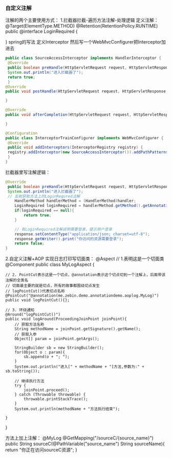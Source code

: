 ### 自定义注解

注解的两个主要使用方式：
1.拦截器拦截-遍历方法注解-处理逻辑
定义注解：
@Target(ElementType.METHOD)
@Retention(RetentionPolicy.RUNTIME)
public @interface LoginRequired {

}
spring的写法 定义Interceptor 然后写一个WebMvcConfigurer把Interceptor加进去

```java
public class SourceAccessInterceptor implements HandlerInterceptor {
 @Override
 public boolean preHandle(HttpServletRequest request, HttpServletResponse response, Object handler) throws Exception {
 System.out.println("进入拦截器了");
 return true;
 }
@Override
public void postHandle(HttpServletRequest request, HttpServletResponse response, Object handler, ModelAndView modelAndView) throws Exception {

}

@Override
public void afterCompletion(HttpServletRequest request, HttpServletResponse response, Object handler, Exception ex) throws Exception {

}

```

```java
@Configuration
public class InterceptorTrainConfigurer implements WebMvcConfigurer {
 @Override
 public void addInterceptors(InterceptorRegistry registry) {
 registry.addInterceptor(new SourceAccessInterceptor()).addPathPatterns("/**");
 }
}
```



拦截器里写注解逻辑：

```java
@Override
 public boolean preHandle(HttpServletRequest request, HttpServletResponse response, Object handler) throws Exception {
 System.out.println("进入拦截器了");
 // 反射获取方法上的LoginRequred注解
    HandlerMethod handlerMethod = (HandlerMethod)handler;
    LoginRequired loginRequired = handlerMethod.getMethod().getAnnotation(LoginRequired.class);
    if(loginRequired == null){
        return true;
    }

    // 有LoginRequired注解说明需要登录，提示用户登录
    response.setContentType("application/json; charset=utf-8");
    response.getWriter().print("你访问的资源需要登录");
    return false;
}
```


2.自定义注解+AOP 实现日志打印写切面类：
@Aspect // 1.表明这是一个切面类
@Component
public class MyLogAspect {

    // 2. PointCut表示这是一个切点，@annotation表示这个切点切到一个注解上，后面带该注解的全类名
    // 切面最主要的就是切点，所有的故事都围绕切点发生
    // logPointCut()代表切点名称
    @Pointcut("@annotation(me.zebin.demo.annotationdemo.aoplog.MyLog)")
    public void logPointCut(){};
    
    // 3. 环绕通知
    @Around("logPointCut()")
    public void logAround(ProceedingJoinPoint joinPoint){
        // 获取方法名称
        String methodName = joinPoint.getSignature().getName();
        // 获取入参
        Object[] param = joinPoint.getArgs();
    
        StringBuilder sb = new StringBuilder();
        for(Object o : param){
            sb.append(o + "; ");
        }
        System.out.println("进入[" + methodName + "]方法,参数为:" + sb.toString());
    
        // 继续执行方法
        try {
            joinPoint.proceed();
        } catch (Throwable throwable) {
            throwable.printStackTrace();
        }
        System.out.println(methodName + "方法执行结束");
    
    }

}

方法上加上注解：
    @MyLog
    @GetMapping("/sourceC/{source_name}")
    public String sourceC(@PathVariable("source_name") String sourceName){
        return "你正在访问sourceC资源";
    }
